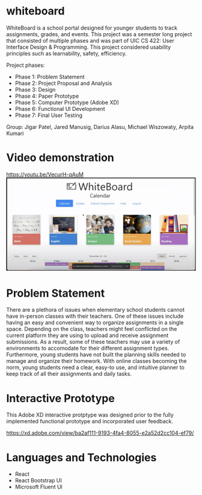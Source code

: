 # whiteboard

WhiteBoard is a school portal designed for younger students to track assignments, grades, and events. This project was a semester long project that consisted of multiple phases and was part of UIC CS 422: User Interface Design & Programming. This project considered usability principles such as learnability, safety, efficiency. 

Project phases: 
* Phase 1: Problem Statement
* Phase 2: Project Proposal and Analysis
* Phase 3: Design
* Phase 4: Paper Prototype 
* Phase 5: Computer Prototype (Adobe XD)
* Phase 6: Functional UI Development
* Phase 7: Final User Testing

Group: Jigar Patel, Jared Manusig, Darius Alasu, Michael Wiszowaty, Arpita Kumari 


# Video demonstration
https://youtu.be/VecurH-qAuM
[![IMAGE ALT TEXT HERE](https://raw.githubusercontent.com/jigar288/whiteboard/main/home-page.png)](https://youtu.be/VecurH-qAuM)


# Problem Statement

There are a plethora of issues when elementary school students cannot have in-person classes with their teachers. One of these issues include having an easy and convenient way to organize assignments in a single space. Depending on the class, teachers might feel conflicted on the current platform they are using to upload and receive assignment submissions. As a result, some of these teachers may use a variety of environments to accomodate for their different assignment types. Furthermore, young students have not built the planning skills needed to manage and organize their homework. With online classes becoming the norm, young students need a clear, easy-to use, and intuitive planner to keep track of all their assignments and daily 
tasks. 

# Interactive Prototype

This Adobe XD interactive protptype was designed prior to the fully implemented functional prototype and incorporated user feedback.

https://xd.adobe.com/view/ba2af111-9193-4fa4-8055-e2a52d2cc104-ef79/



# Languages and Technologies

* React
* React Bootstrap UI
* Microsoft Fluent UI
